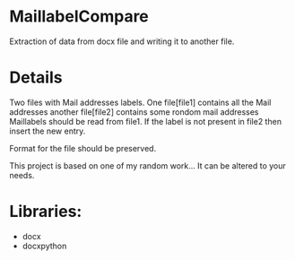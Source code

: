 # MaillabelCompare
Extraction of data from docx file and writing it to another file.

# Details

Two files with Mail addresses labels.
One file[file1] contains all the Mail addresses
another file[file2] contains some rondom mail addresses
Maillabels should be read from file1. If the label is not present in file2 then insert the new entry.

Format for the file should be preserved.

This project is based on one of my random work... It can be altered to your needs.

# Libraries:
* docx
* docxpython
